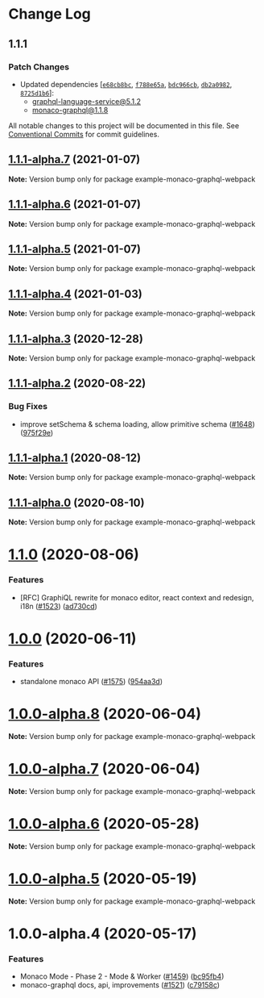 # Change Log

## 1.1.1

### Patch Changes

- Updated dependencies [[`e68cb8bc`](https://github.com/graphql/graphiql/commit/e68cb8bcaf9baddf6fca747abab871ecd1bc7a4c), [`f788e65a`](https://github.com/graphql/graphiql/commit/f788e65aff267ec873237034831d1fd936222a9b), [`bdc966cb`](https://github.com/graphql/graphiql/commit/bdc966cba6134a72ff7fe40f76543c77ba15d4a4), [`db2a0982`](https://github.com/graphql/graphiql/commit/db2a0982a17134f0069483ab283594eb64735b7d), [`8725d1b6`](https://github.com/graphql/graphiql/commit/8725d1b6b686139286cf05dec6a84d89942128ba)]:
  - graphql-language-service@5.1.2
  - monaco-graphql@1.1.8

All notable changes to this project will be documented in this file. See [Conventional Commits](https://conventionalcommits.org) for commit guidelines.

## [1.1.1-alpha.7](https://github.com/graphql/graphiql/compare/example-monaco-graphql-webpack@1.1.1-alpha.6...example-monaco-graphql-webpack@1.1.1-alpha.7) (2021-01-07)

**Note:** Version bump only for package example-monaco-graphql-webpack

## [1.1.1-alpha.6](https://github.com/graphql/graphiql/compare/example-monaco-graphql-webpack@1.1.1-alpha.5...example-monaco-graphql-webpack@1.1.1-alpha.6) (2021-01-07)

**Note:** Version bump only for package example-monaco-graphql-webpack

## [1.1.1-alpha.5](https://github.com/graphql/graphiql/compare/example-monaco-graphql-webpack@1.1.1-alpha.4...example-monaco-graphql-webpack@1.1.1-alpha.5) (2021-01-07)

**Note:** Version bump only for package example-monaco-graphql-webpack

## [1.1.1-alpha.4](https://github.com/graphql/graphiql/compare/example-monaco-graphql-webpack@1.1.1-alpha.3...example-monaco-graphql-webpack@1.1.1-alpha.4) (2021-01-03)

**Note:** Version bump only for package example-monaco-graphql-webpack

## [1.1.1-alpha.3](https://github.com/graphql/graphiql/compare/example-monaco-graphql-webpack@1.1.1-alpha.2...example-monaco-graphql-webpack@1.1.1-alpha.3) (2020-12-28)

**Note:** Version bump only for package example-monaco-graphql-webpack

## [1.1.1-alpha.2](https://github.com/graphql/graphiql/compare/example-monaco-graphql-webpack@1.1.1-alpha.1...example-monaco-graphql-webpack@1.1.1-alpha.2) (2020-08-22)

### Bug Fixes

- improve setSchema & schema loading, allow primitive schema ([#1648](https://github.com/graphql/graphiql/issues/1648)) ([975f29e](https://github.com/graphql/graphiql/commit/975f29ed6e21c7354c42ed778dfd1b52287f70c6))

## [1.1.1-alpha.1](https://github.com/graphql/graphiql/compare/example-monaco-graphql-webpack@1.1.1-alpha.0...example-monaco-graphql-webpack@1.1.1-alpha.1) (2020-08-12)

**Note:** Version bump only for package example-monaco-graphql-webpack

## [1.1.1-alpha.0](https://github.com/graphql/graphiql/compare/example-monaco-graphql-webpack@1.1.0...example-monaco-graphql-webpack@1.1.1-alpha.0) (2020-08-10)

**Note:** Version bump only for package example-monaco-graphql-webpack

# [1.1.0](https://github.com/graphql/graphiql/compare/example-monaco-graphql-webpack@1.0.0...example-monaco-graphql-webpack@1.1.0) (2020-08-06)

### Features

- [RFC] GraphiQL rewrite for monaco editor, react context and redesign, i18n ([#1523](https://github.com/graphql/graphiql/issues/1523)) ([ad730cd](https://github.com/graphql/graphiql/commit/ad730cdc2e3cb7216d821a01725c60475989ee20))

# [1.0.0](https://github.com/graphql/graphiql/compare/example-monaco-graphql-webpack@1.0.0-alpha.8...example-monaco-graphql-webpack@1.0.0) (2020-06-11)

### Features

- standalone monaco API ([#1575](https://github.com/graphql/graphiql/issues/1575)) ([954aa3d](https://github.com/graphql/graphiql/commit/954aa3d7159fd26bba9650824e0f668e417ca64f))

# [1.0.0-alpha.8](https://github.com/graphql/graphiql/compare/example-monaco-graphql-webpack@1.0.0-alpha.7...example-monaco-graphql-webpack@1.0.0-alpha.8) (2020-06-04)

**Note:** Version bump only for package example-monaco-graphql-webpack

# [1.0.0-alpha.7](https://github.com/graphql/graphiql/compare/example-monaco-graphql-webpack@1.0.0-alpha.6...example-monaco-graphql-webpack@1.0.0-alpha.7) (2020-06-04)

**Note:** Version bump only for package example-monaco-graphql-webpack

# [1.0.0-alpha.6](https://github.com/graphql/graphiql/compare/example-monaco-graphql-webpack@1.0.0-alpha.5...example-monaco-graphql-webpack@1.0.0-alpha.6) (2020-05-28)

**Note:** Version bump only for package example-monaco-graphql-webpack

# [1.0.0-alpha.5](https://github.com/graphql/graphiql/compare/example-monaco-graphql-webpack@1.0.0-alpha.4...example-monaco-graphql-webpack@1.0.0-alpha.5) (2020-05-19)

**Note:** Version bump only for package example-monaco-graphql-webpack

# 1.0.0-alpha.4 (2020-05-17)

### Features

- Monaco Mode - Phase 2 - Mode & Worker ([#1459](https://github.com/graphql/graphiql/issues/1459)) ([bc95fb4](https://github.com/graphql/graphiql/commit/bc95fb46459a4437ff9471ff43c98e1c5c50f51e))
- monaco-graphql docs, api, improvements ([#1521](https://github.com/graphql/graphiql/issues/1521)) ([c79158c](https://github.com/graphql/graphiql/commit/c79158c72e976ab286e7ec3fded7f3e2d24e50d0))
